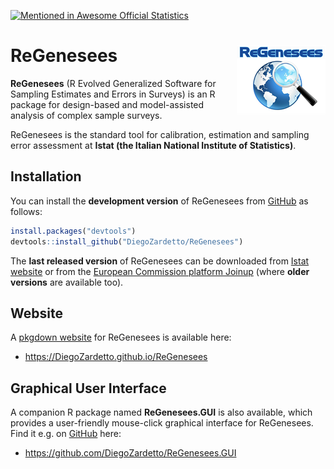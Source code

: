 [![Mentioned in Awesome Official Statistics ](https://awesome.re/mentioned-badge.svg)](http://www.awesomeofficialstatistics.org)

# ReGenesees <img src="ReGenesees_LOGO_small.png" align="right" alt="" />

**ReGenesees** (R Evolved Generalized Software for Sampling Estimates and Errors in Surveys) is an R package for design-based and model-assisted analysis of complex sample surveys.

ReGenesees is the standard tool for calibration, estimation and sampling error assessment at **Istat (the Italian National Institute of Statistics)**.


## Installation
You can install the **development version** of ReGenesees from [GitHub](https://github.com/DiegoZardetto/ReGenesees) as follows:

```r
install.packages("devtools")
devtools::install_github("DiegoZardetto/ReGenesees")
```

The **last released version** of ReGenesees can be downloaded from [Istat website](http://www.istat.it/en/tools/methods-and-it-tools/processing-tools/regenesees) or from the [European Commission platform Joinup]( https://joinup.ec.europa.eu/solution/regenesees-system/releases) (where **older versions** are available too).


## Website
A [pkgdown website](https://DiegoZardetto.github.io/ReGenesees) for ReGenesees is available here:
- <https://DiegoZardetto.github.io/ReGenesees>


## Graphical User Interface
A companion R package named **ReGenesees.GUI** is also available, which provides a user-friendly mouse-click graphical interface for ReGenesees. Find it e.g. on [GitHub](https://github.com/DiegoZardetto/ReGenesees.GUI) here:
- <https://github.com/DiegoZardetto/ReGenesees.GUI>
